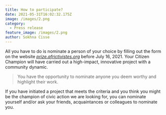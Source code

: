 ```yaml
---
title: How to participate?
date: 2021-05-31T16:02:32.175Z
image: /images/2.png
category:
  - Press release
feature_image: /images/2.png
author: Sokhna Cisse
---
```

All you have to do is nominate a person of your choice by filling out the form on the website *[prize.africtivistes.org](https://prize.africtivistes.org/nominated/)* before July 16, 2021. Your Citizen Champion will have carried out a high-impact, innovative project with a community dynamic.

> You have the opportunity to nominate anyone you deem worthy and highlight their work.

If you have initiated a project that meets the criteria and you think you might be the champion of civic action we are looking for, you can nominate yourself and/or ask your friends, acquaintances or colleagues to nominate you.